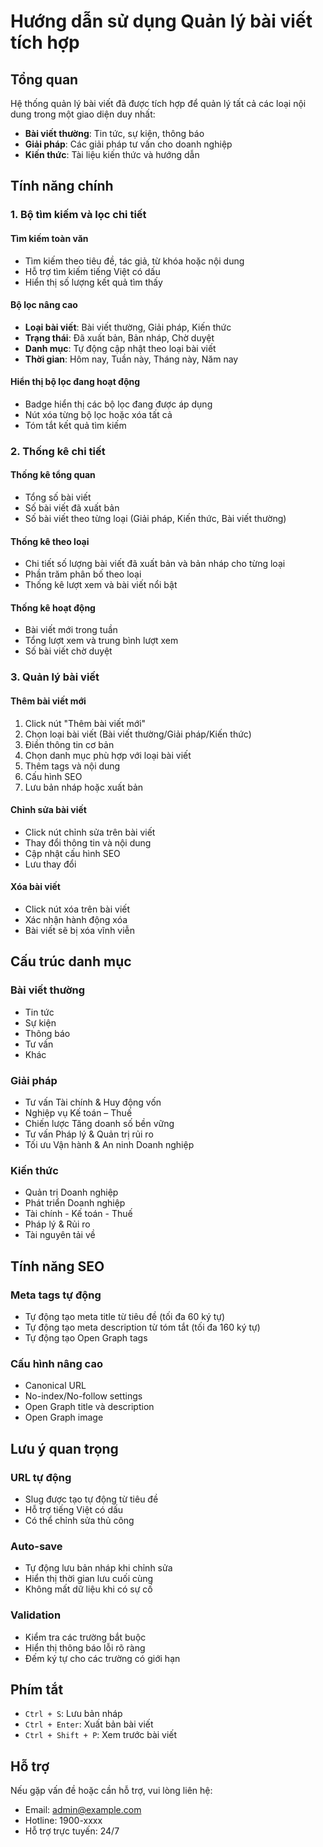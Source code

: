 # Hướng dẫn sử dụng Quản lý bài viết tích hợp

## Tổng quan

Hệ thống quản lý bài viết đã được tích hợp để quản lý tất cả các loại nội dung trong một giao diện duy nhất:
- **Bài viết thường**: Tin tức, sự kiện, thông báo
- **Giải pháp**: Các giải pháp tư vấn cho doanh nghiệp
- **Kiến thức**: Tài liệu kiến thức và hướng dẫn

## Tính năng chính

### 1. Bộ tìm kiếm và lọc chi tiết

#### Tìm kiếm toàn văn
- Tìm kiếm theo tiêu đề, tác giả, từ khóa hoặc nội dung
- Hỗ trợ tìm kiếm tiếng Việt có dấu
- Hiển thị số lượng kết quả tìm thấy

#### Bộ lọc nâng cao
- **Loại bài viết**: Bài viết thường, Giải pháp, Kiến thức
- **Trạng thái**: Đã xuất bản, Bản nháp, Chờ duyệt
- **Danh mục**: Tự động cập nhật theo loại bài viết
- **Thời gian**: Hôm nay, Tuần này, Tháng này, Năm nay

#### Hiển thị bộ lọc đang hoạt động
- Badge hiển thị các bộ lọc đang được áp dụng
- Nút xóa từng bộ lọc hoặc xóa tất cả
- Tóm tắt kết quả tìm kiếm

### 2. Thống kê chi tiết

#### Thống kê tổng quan
- Tổng số bài viết
- Số bài viết đã xuất bản
- Số bài viết theo từng loại (Giải pháp, Kiến thức, Bài viết thường)

#### Thống kê theo loại
- Chi tiết số lượng bài viết đã xuất bản và bản nháp cho từng loại
- Phần trăm phân bố theo loại
- Thống kê lượt xem và bài viết nổi bật

#### Thống kê hoạt động
- Bài viết mới trong tuần
- Tổng lượt xem và trung bình lượt xem
- Số bài viết chờ duyệt

### 3. Quản lý bài viết

#### Thêm bài viết mới
1. Click nút "Thêm bài viết mới"
2. Chọn loại bài viết (Bài viết thường/Giải pháp/Kiến thức)
3. Điền thông tin cơ bản
4. Chọn danh mục phù hợp với loại bài viết
5. Thêm tags và nội dung
6. Cấu hình SEO
7. Lưu bản nháp hoặc xuất bản

#### Chỉnh sửa bài viết
- Click nút chỉnh sửa trên bài viết
- Thay đổi thông tin và nội dung
- Cập nhật cấu hình SEO
- Lưu thay đổi

#### Xóa bài viết
- Click nút xóa trên bài viết
- Xác nhận hành động xóa
- Bài viết sẽ bị xóa vĩnh viễn

## Cấu trúc danh mục

### Bài viết thường
- Tin tức
- Sự kiện
- Thông báo
- Tư vấn
- Khác

### Giải pháp
- Tư vấn Tài chính & Huy động vốn
- Nghiệp vụ Kế toán – Thuế
- Chiến lược Tăng doanh số bền vững
- Tư vấn Pháp lý & Quản trị rủi ro
- Tối ưu Vận hành & An ninh Doanh nghiệp

### Kiến thức
- Quản trị Doanh nghiệp
- Phát triển Doanh nghiệp
- Tài chính - Kế toán - Thuế
- Pháp lý & Rủi ro
- Tài nguyên tải về

## Tính năng SEO

### Meta tags tự động
- Tự động tạo meta title từ tiêu đề (tối đa 60 ký tự)
- Tự động tạo meta description từ tóm tắt (tối đa 160 ký tự)
- Tự động tạo Open Graph tags

### Cấu hình nâng cao
- Canonical URL
- No-index/No-follow settings
- Open Graph title và description
- Open Graph image

## Lưu ý quan trọng

### URL tự động
- Slug được tạo tự động từ tiêu đề
- Hỗ trợ tiếng Việt có dấu
- Có thể chỉnh sửa thủ công

### Auto-save
- Tự động lưu bản nháp khi chỉnh sửa
- Hiển thị thời gian lưu cuối cùng
- Không mất dữ liệu khi có sự cố

### Validation
- Kiểm tra các trường bắt buộc
- Hiển thị thông báo lỗi rõ ràng
- Đếm ký tự cho các trường có giới hạn

## Phím tắt

- `Ctrl + S`: Lưu bản nháp
- `Ctrl + Enter`: Xuất bản bài viết
- `Ctrl + Shift + P`: Xem trước bài viết

## Hỗ trợ

Nếu gặp vấn đề hoặc cần hỗ trợ, vui lòng liên hệ:
- Email: admin@example.com
- Hotline: 1900-xxxx
- Hỗ trợ trực tuyến: 24/7 